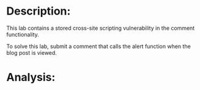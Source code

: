 # Description:

This lab contains a stored cross-site scripting vulnerability in the comment functionality.

To solve this lab, submit a comment that calls the alert function when the blog post is viewed. 

# Analysis:

